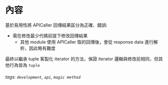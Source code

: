 # 內容


基於易用性將 APICaller 回傳結果區分為正確、錯誤:
- 需在修改最少代碼前提下修改回傳結果
  - 其他 module 使用 APICaller 取的回傳後，會從 response data 進行解析，因此略有難度

最終以繼承 tuple 客製化 iterator 的方法，保證 iterator 邏輯與修改前相同，但其他行為皆為 `tuple`


###### tags: `development`, `api`, `magic method`
